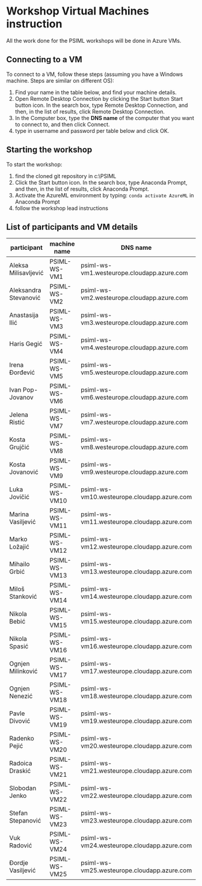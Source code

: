 # Workshop Virtual Machines instruction
All the work done for the PSIML workshops will be done in Azure VMs.

## Connecting to a VM
To connect to a VM, follow these steps (assuming you have a Windows machine. Steps are similar on different OS):
1. Find your name in the table below, and find your machine details.
2. Open Remote Desktop Connection by clicking the Start button Start button icon. In the search box, type Remote Desktop Connection, and then, in the list of results, click Remote Desktop Connection.
3. In the Computer box, type the **DNS name** of the computer that you want to connect to, and then click Connect.
4. type in username and password per table below and click OK.

## Starting the workshop
To start the workshop:
1. find the cloned git repository in c:\PSIML
2. Click the Start button icon. In the search box, type Anaconda Prompt, and then, in the list of results, click Anaconda Prompt.
3. Activate the AzureML environment by typing: `conda activate AzureML` in Anaconda Prompt
3. follow the workshop lead instructions


## List of participants and VM details
|participant            | machine name  |   DNS name                                  | username                | password     |
|-----------------------|---------------|---------------------------------------------|-------------------------|--------------|
|Aleksa Milisavljević   | PSIML-WS-VM1  | psiml-ws-vm1.westeurope.cloudapp.azure.com  | psiml-ws-vm1\psimluser  | Petnica2019  |
|Aleksandra Stevanović  | PSIML-WS-VM2  | psiml-ws-vm2.westeurope.cloudapp.azure.com  | psiml-ws-vm2\psimluser  | Petnica2019  |
|Anastasija Ilić        | PSIML-WS-VM3  | psiml-ws-vm3.westeurope.cloudapp.azure.com  | psiml-ws-vm3\psimluser  | Petnica2019  |
|Haris Gegić            | PSIML-WS-VM4  | psiml-ws-vm4.westeurope.cloudapp.azure.com  | psiml-ws-vm4\psimluser  | Petnica2019  |
|Irena Đorđević         | PSIML-WS-VM5  | psiml-ws-vm5.westeurope.cloudapp.azure.com  | psiml-ws-vm5\psimluser  | Petnica2019  |
|Ivan Pop-Jovanov       | PSIML-WS-VM6  | psiml-ws-vm6.westeurope.cloudapp.azure.com  | psiml-ws-vm6\psimluser  | Petnica2019  |
|Jelena Ristić          | PSIML-WS-VM7  | psiml-ws-vm7.westeurope.cloudapp.azure.com  | psiml-ws-vm7\psimluser  | Petnica2019  |
|Kosta Grujčić          | PSIML-WS-VM8  | psiml-ws-vm8.westeurope.cloudapp.azure.com  | psiml-ws-vm8\psimluser  | Petnica2019  |
|Kosta Jovanović        | PSIML-WS-VM9  | psiml-ws-vm9.westeurope.cloudapp.azure.com  | psiml-ws-vm9\psimluser  | Petnica2019  |
|Luka Jovičić           | PSIML-WS-VM10 | psiml-ws-vm10.westeurope.cloudapp.azure.com | psiml-ws-vm10\psimluser | Petnica2019  |
|Marina Vasiljević      | PSIML-WS-VM11 | psiml-ws-vm11.westeurope.cloudapp.azure.com | psiml-ws-vm11\psimluser | Petnica2019  |
|Marko Ložajić          | PSIML-WS-VM12 | psiml-ws-vm12.westeurope.cloudapp.azure.com | psiml-ws-vm12\psimluser | Petnica2019  |
|Mihailo Grbić          | PSIML-WS-VM13 | psiml-ws-vm13.westeurope.cloudapp.azure.com | psiml-ws-vm13\psimluser | Petnica2019  |
|Miloš Stanković        | PSIML-WS-VM14 | psiml-ws-vm14.westeurope.cloudapp.azure.com | psiml-ws-vm14\psimluser | Petnica2019  |
|Nikola Bebić           | PSIML-WS-VM15 | psiml-ws-vm15.westeurope.cloudapp.azure.com | psiml-ws-vm15\psimluser | Petnica2019  |
|Nikola Spasić          | PSIML-WS-VM16 | psiml-ws-vm16.westeurope.cloudapp.azure.com | psiml-ws-vm16\psimluser | Petnica2019  |
|Ognjen Milinković      | PSIML-WS-VM17 | psiml-ws-vm17.westeurope.cloudapp.azure.com | psiml-ws-vm17\psimluser | Petnica2019  |
|Ognjen Nenezić         | PSIML-WS-VM18 | psiml-ws-vm18.westeurope.cloudapp.azure.com | psiml-ws-vm18\psimluser | Petnica2019  |
|Pavle Divović          | PSIML-WS-VM19 | psiml-ws-vm19.westeurope.cloudapp.azure.com | psiml-ws-vm19\psimluser | Petnica2019  |
|Radenko Pejić          | PSIML-WS-VM20 | psiml-ws-vm20.westeurope.cloudapp.azure.com | psiml-ws-vm20\psimluser | Petnica2019  |
|Radoica Draskić        | PSIML-WS-VM21 | psiml-ws-vm21.westeurope.cloudapp.azure.com | psiml-ws-vm21\psimluser | Petnica2019  |
|Slobodan Jenko         | PSIML-WS-VM22 | psiml-ws-vm22.westeurope.cloudapp.azure.com | psiml-ws-vm22\psimluser | Petnica2019  |
|Stefan Stepanović      | PSIML-WS-VM23 | psiml-ws-vm23.westeurope.cloudapp.azure.com | psiml-ws-vm23\psimluser | Petnica2019  |
|Vuk Radović            | PSIML-WS-VM24 | psiml-ws-vm24.westeurope.cloudapp.azure.com | psiml-ws-vm24\psimluser | Petnica2019  |
|Đordje Vasiljević      | PSIML-WS-VM25 | psiml-ws-vm25.westeurope.cloudapp.azure.com | psiml-ws-vm25\psimluser | Petnica2019  |
